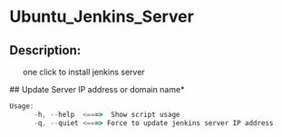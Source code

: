 # Ubuntu_Jenkins_Server

## Description:
<ol>one click to install jenkins server</ol>
</ol>
## Update Server IP address or domain name*

```javascript
Usage:
      -h, --help  <===>  Show script usage
      -q, --quiet <===> Force to update jenkins server IP address
```

